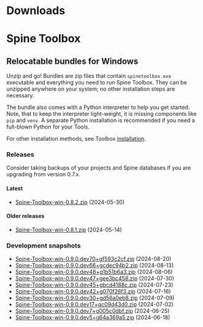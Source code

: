 
Downloads
=========

# Spine Toolbox

## Relocatable bundles for Windows

Unzip and go! Bundles are zip files that contain ``spinetoolbox.exe`` executable
and everything you need to run Spine Toolbox.
They can be unzipped anywhere on your system; no other installation steps are necessary.

The bundle also comes with a Python interpreter to help you get started.
Note, that to keep the interpreter light-weight, it is missing components like ``pip`` and ``venv``.
A separate Python installation is recommended if you need a full-blown Python for your Tools.

For other installation methods,
see Toolbox [installation](https://github.com/spine-tools/Spine-Toolbox?tab=readme-ov-file#installation).

### Releases

Consider taking backups of your projects and Spine databases if you are upgrading from version 0.7.x.

#### Latest

- [Spine-Toolbox-win-0.8.2.zip](https://github.com/spine-tools/Spine-Toolbox/releases/download/0.8.2/Spine-Toolbox-win-0.8.2.zip) (2024-05-30)

#### Older releases

- [Spine-Toolbox-win-0.8.1.zip](https://github.com/spine-tools/Spine-Toolbox/releases/download/0.8.1/Spine-Toolbox-win-0.8.1.zip) (2024-05-14)

### Development snapshots

- [Spine-Toolbox-win-0.9.0.dev70+gf593c2cf.zip](https://github.com/spine-tools/Spine-Toolbox/actions/runs/10468968249/artifacts/1831613165) (2024-08-20)
- [Spine-Toolbox-win-0.9.0.dev66+gcdec94b2.zip](https://github.com/spine-tools/Spine-Toolbox/actions/runs/10367204728/artifacts/1805803329) (2024-08-13)
- [Spine-Toolbox-win-0.9.0.dev48+g1b51b6a3.zip](https://github.com/spine-tools/Spine-Toolbox/actions/runs/10263936790/artifacts/1780252221) (2024-08-06)
- [Spine-Toolbox-win-0.9.0.dev47+gee3bc458.zip](https://github.com/spine-tools/Spine-Toolbox/actions/runs/10159775913/artifacts/1754783703) (2024-07-30)
- [Spine-Toolbox-win-0.9.0.dev45+gbcd4188c.zip](https://github.com/spine-tools/Spine-Toolbox/actions/runs/10056367822/artifacts/1729746306) (2024-07-23)
- [Spine-Toolbox-win-0.9.0.dev42+g070f26f3.zip](https://github.com/spine-tools/Spine-Toolbox/actions/runs/9954274567/artifacts/1705584181) (2024-07-16)
- [Spine-Toolbox-win-0.9.0.dev30+gd56a0eb8.zip](https://github.com/spine-tools/Spine-Toolbox/actions/runs/9854481839/artifacts/1681401601) (2024-07-09)
- [Spine-Toolbox-win-0.9.0.dev17+gc09d43d0.zip](https://github.com/spine-tools/Spine-Toolbox/actions/runs/9758430884/artifacts/1658917143) (2024-07-02)
- [Spine-Toolbox-win-0.9.0.dev7+g005c0dbf.zip](https://github.com/spine-tools/Spine-Toolbox/actions/runs/9659927413/artifacts/1635312887) (2024-06-25)
- [Spine-Toolbox-win-0.9.0.dev5+g64a369a5.zip](https://github.com/spine-tools/Spine-Toolbox/actions/runs/9562523379/artifacts/1612160199) (2024-06-18)
